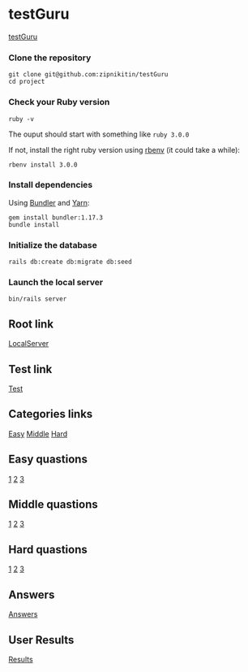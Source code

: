 # testGuru
[testGuru](https://github.com/zipnikitin/testGuru)


### Clone the repository

```shell
git clone git@github.com:zipnikitin/testGuru
cd project
```

### Check your Ruby version

```shell
ruby -v
```

The ouput should start with something like `ruby 3.0.0`

If not, install the right ruby version using [rbenv](https://github.com/rbenv/rbenv) (it could take a while):

```shell
rbenv install 3.0.0
```

### Install dependencies

Using [Bundler](https://github.com/bundler/bundler) and [Yarn](https://github.com/yarnpkg/yarn):

```shell
gem install bundler:1.17.3
bundle install
```

### Initialize the database

```shell
rails db:create db:migrate db:seed
```

### Launch the local server

```shell
bin/rails server
```

## Root link

[LocalServer](http://localhost:3000)

## Test link

[Test](http://localhost:3000/test)

## Categories links

[Easy](http://localhost:3000/test/easy)
[Middle](http://localhost:3000/test/mid)
[Hard](http://localhost:3000/test/hard)

## Easy quastions

[1](http://localhost:3000/test/easy/1)
[2](http://localhost:3000/test/easy/2)
[3](http://localhost:3000/test/easy/3)

## Middle quastions

[1](http://localhost:3000/test/mid/1)
[2](http://localhost:3000/test/mid/2)
[3](http://localhost:3000/test/mid/3)

## Hard quastions

[1](http://localhost:3000/test/hard/1)
[2](http://localhost:3000/test/hard/2)
[3](http://localhost:3000/test/hard/3)

## Answers

[Answers](http://localhost:3000/test/answers)

## User Results

[Results](http://localhost:3000/test/results)